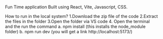 Fun Time application
Built using React, Vite, Javascript, CSS.

How to run in the local system?
1.Download the zip file of the code
2.Extract the files in the folder
3.Open the folder via VS code
4. Open the terminal and the run the command
    a. npm install (this installs the node_module folder)
    b. npm run dev (you will get a link http://localhost:5173/)

